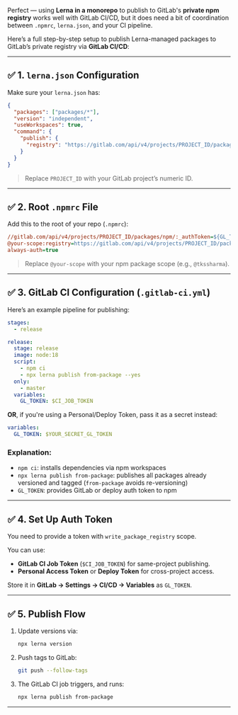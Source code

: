 Perfect — using **Lerna in a monorepo** to publish to GitLab's **private npm registry** works well with GitLab CI/CD, but it does need a bit of coordination between `.npmrc`, `lerna.json`, and your CI pipeline.

Here’s a full step-by-step setup to publish Lerna-managed packages to GitLab’s private registry via **GitLab CI/CD**:

---

## ✅ 1. `lerna.json` Configuration

Make sure your `lerna.json` has:

```json
{
  "packages": ["packages/*"],
  "version": "independent",
  "useWorkspaces": true,
  "command": {
    "publish": {
      "registry": "https://gitlab.com/api/v4/projects/PROJECT_ID/packages/npm/"
    }
  }
}
```

> Replace `PROJECT_ID` with your GitLab project’s numeric ID.

---

## ✅ 2. Root `.npmrc` File

Add this to the root of your repo (`.npmrc`):

```ini
//gitlab.com/api/v4/projects/PROJECT_ID/packages/npm/:_authToken=${GL_TOKEN}
@your-scope:registry=https://gitlab.com/api/v4/projects/PROJECT_ID/packages/npm/
always-auth=true
```

> Replace `@your-scope` with your npm package scope (e.g., `@tkssharma`).

---

## ✅ 3. GitLab CI Configuration (`.gitlab-ci.yml`)

Here’s an example pipeline for publishing:

```yaml
stages:
  - release

release:
  stage: release
  image: node:18
  script:
    - npm ci
    - npx lerna publish from-package --yes
  only:
    - master
  variables:
    GL_TOKEN: $CI_JOB_TOKEN
```

**OR**, if you're using a Personal/Deploy Token, pass it as a secret instead:

```yaml
variables:
  GL_TOKEN: $YOUR_SECRET_GL_TOKEN
```

### Explanation:

- `npm ci`: installs dependencies via npm workspaces
- `npx lerna publish from-package`: publishes all packages already versioned and tagged (`from-package` avoids re-versioning)
- `GL_TOKEN`: provides GitLab or deploy auth token to npm

---

## ✅ 4. Set Up Auth Token

You need to provide a token with `write_package_registry` scope.

You can use:

- **GitLab CI Job Token** (`$CI_JOB_TOKEN`) for same-project publishing.
- **Personal Access Token** or **Deploy Token** for cross-project access.

Store it in **GitLab → Settings → CI/CD → Variables** as `GL_TOKEN`.

---

## ✅ 5. Publish Flow

1. Update versions via:

   ```bash
   npx lerna version
   ```

2. Push tags to GitLab:

   ```bash
   git push --follow-tags
   ```

3. The GitLab CI job triggers, and runs:

   ```bash
   npx lerna publish from-package
   ```

---
